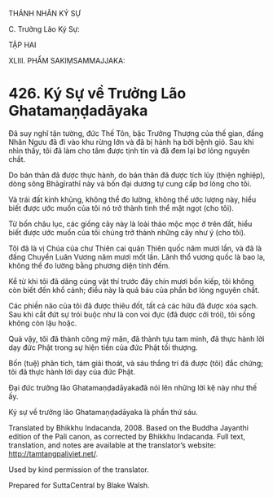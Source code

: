 THÁNH NHÂN KÝ SỰ

C. Trưởng Lão Ký Sự:

TẬP HAI

XLIII. PHẨM SAKIṂSAMMAJJAKA:

# 426\. Ký Sự về Trưởng Lão Ghatamaṇḍadāyaka

Đã suy nghĩ tận tường, đức Thế Tôn, bậc Trưởng Thượng của thế gian, đấng Nhân Ngưu đã đi vào khu rừng lớn và đã bị hành hạ bởi bệnh gió. Sau khi nhìn thấy, tôi đã làm cho tâm được tịnh tín và đã đem lại bơ lỏng nguyên chất.

Do bản thân đã được thực hành, do bản thân đã được tích lũy (thiện nghiệp), dòng sông Bhāgīrathī này và bốn đại dương tự cung cấp bơ lỏng cho tôi.

Và trái đất kinh khủng, không thể đo lường, không thể ước lượng này, hiểu biết được ước muốn của tôi nó trở thành tinh thể mật ngọt (cho tôi).

Từ bốn châu lục, các giống cây này là loài thảo mộc mọc ở trên đất, hiểu biết được ước muốn của tôi chúng trở thành những cây như ý (cho tôi).

Tôi đã là vị Chúa của chư Thiên cai quản Thiên quốc năm mươi lần, và đã là đấng Chuyển Luân Vương năm mươi mốt lần. Lãnh thổ vương quốc là bao la, không thể đo lường bằng phương diện tính đếm.

Kể từ khi tôi đã dâng cúng vật thí trước đây chín mươi bốn kiếp, tôi không còn biết đến khổ cảnh; điều này là quả báu của phần bơ lỏng nguyên chất.

Các phiền não của tôi đã được thiêu đốt, tất cả các hữu đã được xóa sạch. Sau khi cắt đứt sự trói buộc như là con voi đực (đã được cởi trói), tôi sống không còn lậu hoặc.

Quả vậy, tôi đã thành công mỹ mãn, đã thành tựu tam minh, đã thực hành lời dạy đức Phật trong sự hiện tiền của đức Phật tối thượng.

Bốn (tuệ) phân tích, tám giải thoát, và sáu thắng trí đã được (tôi) đắc chứng; tôi đã thực hành lời dạy của đức Phật.

Đại đức trưởng lão Ghatamaṇḍadāyakađã nói lên những lời kệ này như thế ấy.

Ký sự về trưởng lão Ghatamaṇḍadāyaka là phần thứ sáu.

Translated by Bhikkhu Indacanda, 2008. Based on the Buddha Jayanthi edition of the Pali canon, as corrected by Bhikkhu Indacanda. Full text, translation, and notes are available at the translator’s website: http://tamtangpaliviet.net/.

Used by kind permission of the translator.

Prepared for SuttaCentral by Blake Walsh.